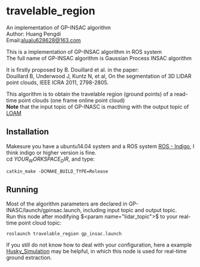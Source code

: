 # travelable_region  
An implementation of GP-INSAC algorithm  
Author: Huang Pengdi  
Email:alualu628628@163.com  
  
This is a implementation of GP-INSAC algorithm in ROS system  
The full name of GP-INSAC algorithm is Gaussian Process INSAC algorithm  
  
  
It is firstly proposed by B. Douillard et al. in the paper:   
Douillard B, Underwood J, Kuntz N, et al, On the segmentation of 3D LIDAR point clouds, IEEE ICRA 2011, 2798-2805.  

This algorithm is to obtain the travelable region (ground points) of a read-time point clouds (one frame online point cloud)  
**Note** that the input topic of GP-INASC is macthing with the output topic of [LOAM](https://github.com/laboshinl/loam_velodyne.git)

## Installation
Makesure you have a ubuntu14.04 system and a ROS system [ROS - Indigo](http://www.ros.org/), I think indigo or higher version is fine.    
cd $YOUR_WORKSPACE_DIR$, and type:
```
catkin_make -DCMAKE_BUILD_TYPE=Release
```

## Running
Most of the algorithm parameters are declared in GP-INASC/launch/gpinsac.launch, including input topic and output topic.    
Run this node after modifying $<param name="lidar_topic">$ to your real-time point cloud topic:    
```
roslaunch travelable_region gp_insac.launch 
```

If you still do not know how to deal with your configuration, here a example [Husky_Simulation](https://github.com/alualu628628/Husky_Simulation.git) may be helpful, in which this node is used for real-time ground extraction.  

